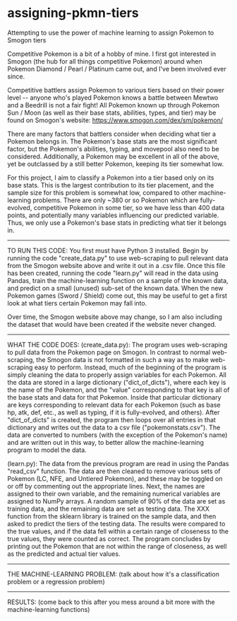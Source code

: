 # assigning-pkmn-tiers
Attempting to use the power of machine learning to assign Pokemon to Smogon tiers

Competitive Pokemon is a bit of a hobby of mine. I first got interested in Smogon (the hub for all things competitive Pokemon) around when Pokemon Diamond / Pearl / Platinum came out, and I've been involved ever since.

Competitive battlers assign Pokemon to various tiers based on their power level -- anyone who's played Pokemon knows a battle between Mewtwo and a Beedrill is not a fair fight! All Pokemon known up through Pokemon Sun / Moon (as well as their base stats, abilities, types, and tier) may be found on Smogon's website: https://www.smogon.com/dex/sm/pokemon/

There are many factors that battlers consider when deciding what tier a Pokemon belongs in. The Pokemon's base stats are the most significant factor, but the Pokemon's abilities, typing, and movepool also need to be considered. Additionally, a Pokemon may be excellent in all of the above, yet be outclassed by a still better Pokemon, keeping its tier somewhat low.

For this project, I aim to classify a Pokemon into a tier based only on its base stats. This is the largest contribution to its tier placement, and the sample size for this problem is somewhat low, compared to other machine-learning problems. There are only ~380 or so Pokemon which are fully-evolved, competitive Pokemon in some tier, so we have less than 400 data points, and potentially many variables influencing our predicted variable. Thus, we only use a Pokemon's base stats in predicting what tier it belongs in.

----------------------------------------------------------------

TO RUN THIS CODE:
You first must have Python 3 installed. Begin by running the code "create_data.py" to use web-scraping to pull relevant data from the Smogon website above and write it out in a .csv file. Once this file has been created, running the code "learn.py" will read in the data using Pandas, train the machine-learning function on a sample of the known data, and predict on a small (unused) sub-set of the known data. When the new Pokemon games (Sword / Shield) come out, this may be useful to get a first look at what tiers certain Pokemon may fall into.

Over time, the Smogon website above may change, so I am also including the dataset that would have been created if the website never changed.

----------------------------------------------------------------

WHAT THE CODE DOES:
(create_data.py): The program uses web-scraping to pull data from the Pokemon page on Smogon. In contrast to normal web-scraping, the Smogon data is not formatted in such a way as to make web-scraping easy to perform. Instead, much of the beginning of the program is simply cleaning the data to properly assign variables for each Pokemon. All the data are stored in a large dictionary ("dict_of_dicts"), where each key is the name of the Pokemon, and the "value" corresponding to that key is all of the base stats and data for that Pokemon. Inside that particular dictionary are keys corresponding to relevant data for each Pokemon (such as base hp, atk, def, etc., as well as typing, if it is fully-evolved, and others). After "dict_of_dicts" is created, the program then loops over all entries in that dictionary and writes out the data to a csv file ("pokemonstats.csv"). The data are converted to numbers (with the exception of the Pokemon's name) and are written out in this way, to better allow the machine-learning program to model the data.

(learn.py): The data from the previous program are read in using the Pandas "read_csv" function. The data are then cleaned to remove various sets of Pokemon (LC, NFE, and Untiered Pokemon), and these may be toggled on or off by commenting out the appropriate lines. Next, the names are assigned to their own variable, and the remaining numerical variables are assigned to NumPy arrays. A random sample of 90% of the data are set as training data, and the remaining data are set as testing data. The XXX function from the sklearn library is trained on the sample data, and then asked to predict the tiers of the testing data. The results were compared to the true values, and if the data fell within a certain range of closeness to the true values, they were counted as correct. The program concludes by printing out the Pokemon that are not within the range of closeness, as well as the predicted and actual tier values.

----------------------------------------------------------------

THE MACHINE-LEARNING PROBLEM:
(talk about how it's a classification problem or a regression problem)

----------------------------------------------------------------

RESULTS:
(come back to this after you mess around a bit more with the machine-learning functions)




